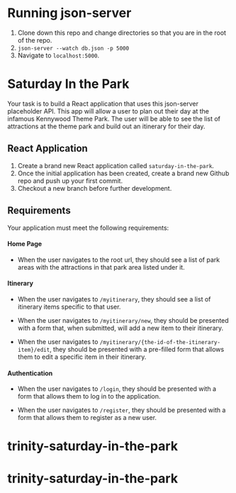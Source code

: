 # Running json-server

1. Clone down this repo and change directories so that you are in the root of the repo.
1. `json-server --watch db.json -p 5000`
1. Navigate to `localhost:5000`.

# Saturday In the Park

Your task is to build a React application that uses this json-server placeholder API. This app will allow a user to plan out their day at the infamous Kennywood Theme Park. The user will be able to see the list of attractions at the theme park and build out an itinerary for their day.

## React Application

1. Create a brand new React application called `saturday-in-the-park`.
1. Once the initial application has been created, create a brand new Github repo and push up your first commit.
1. Checkout a new branch before further development.

## Requirements

Your application must meet the following requirements:

#### Home Page

- When the user navigates to the root url, they should see a list of park areas with the attractions in that park area listed under it.

#### Itinerary

- When the user navigates to `/myitinerary`, they should see a list of itinerary items specific to that user.

- When the user navigates to `/myitinerary/new`, they should be presented with a form that, when submitted, will add a new item to their itinerary.

- When the user navigates to `/myitinerary/{the-id-of-the-itinerary-item}/edit`, they should be presented with a pre-filled form that allows them to edit a specific item in their itinerary.

#### Authentication

- When the user navigates to `/login`, they should be presented with a form that allows them to log in to the application.

 - When the user navigates to `/register`, they should be presented with a form that allows them to register as a new user.
# trinity-saturday-in-the-park
# trinity-saturday-in-the-park
